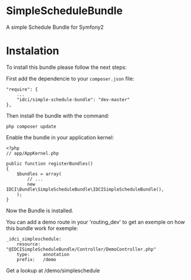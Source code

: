SimpleScheduleBundle
====================

A simple Schedule Bundle for Symfony2


Instalation
===========

To install this bundle please follow the next steps:

First add the dependencie to your `composer.json` file:

    "require": {
        ...
        "idci/simple-schedule-bundle": "dev-master"
    },

Then install the bundle with the command:

    php composer update

Enable the bundle in your application kernel:

    <?php
    // app/AppKernel.php

    public function registerBundles()
    {
        $bundles = array(
            // ...
            new IDCI\Bundle\SimpleScheduleBundle\IDCISimpleScheduleBundle(),
        );
    }

Now the Bundle is installed.

You can add a demo route in your 'routing_dev' to get an exemple on how
this bundle work for exemple:

    _idci_simpleschedule:
        resource: "@IDCISimpleScheduleBundle/Controller/DemoController.php"
        type:     annotation
        prefix:   /demo

Get a lookup at /demo/simpleschedule
